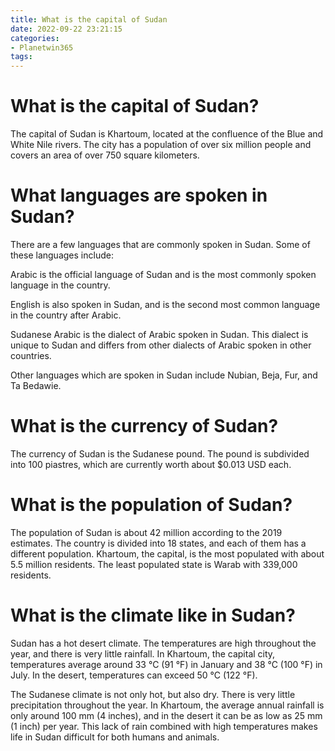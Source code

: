 ```yaml
---
title: What is the capital of Sudan
date: 2022-09-22 23:21:15
categories:
- Planetwin365
tags:
---
```



#  What is the capital of Sudan?

The capital of Sudan is Khartoum, located at the confluence of the Blue and White Nile rivers. The city has a population of over six million people and covers an area of over 750 square kilometers.

#  What languages are spoken in Sudan?

There are a few languages that are commonly spoken in Sudan. Some of these languages include:

Arabic is the official language of Sudan and is the most commonly spoken language in the country.

English is also spoken in Sudan, and is the second most common language in the country after Arabic.

Sudanese Arabic is the dialect of Arabic spoken in Sudan. This dialect is unique to Sudan and differs from other dialects of Arabic spoken in other countries.

Other languages which are spoken in Sudan include Nubian, Beja, Fur, and Ta Bedawie.

#  What is the currency of Sudan?

The currency of Sudan is the Sudanese pound. The pound is subdivided into 100 piastres, which are currently worth about $0.013 USD each.

#  What is the population of Sudan?

The population of Sudan is about 42 million according to the 2019 estimates. The country is divided into 18 states, and each of them has a different population. Khartoum, the capital, is the most populated with about 5.5 million residents. The least populated state is Warab with 339,000 residents.

#  What is the climate like in Sudan?

Sudan has a hot desert climate. The temperatures are high throughout the year, and there is very little rainfall. In Khartoum, the capital city, temperatures average around 33 °C (91 °F) in January and 38 °C (100 °F) in July. In the desert, temperatures can exceed 50 °C (122 °F).

The Sudanese climate is not only hot, but also dry. There is very little precipitation throughout the year. In Khartoum, the average annual rainfall is only around 100 mm (4 inches), and in the desert it can be as low as 25 mm (1 inch) per year. This lack of rain combined with high temperatures makes life in Sudan difficult for both humans and animals.